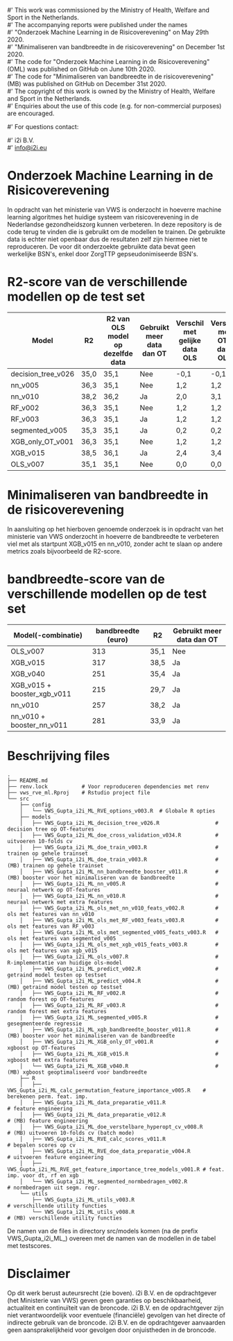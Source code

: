 #' This work was commissioned by the Ministry of Health, Welfare and Sport in the Netherlands.<br/>
#' The accompanying reports were published under the names <br/>
#' "Onderzoek Machine Learning in de Risicoverevening" on May 29th 2020.<br/>
#' "Minimaliseren van bandbreedte in de risicoverevening" on December 1st 2020.<br/>
#' The code for "Onderzoek Machine Learning in de Risicoverevening" (OML) was published on GitHub on June 10th 2020.<br/>
#' The code for "Minimaliseren van bandbreedte in de risicoverevening" (MB) was published on GitHub on December 31st 2020.<br/>
#' The copyright of this work is owned by the Ministry of Health, Welfare and Sport in the Netherlands.<br/>
#' Enquiries about the use of this code (e.g. for non-commercial purposes) are encouraged.<br/>

#' For questions contact:<br/>

#' i2i B.V.<br/>
#' info@i2i.eu<br/>

# Onderzoek Machine Learning in de Risicoverevening
In opdracht van het ministerie van VWS is onderzocht in hoeverre machine learning algoritmes het huidige systeem van
risicoverevening in de Nederlandse gezondheidszorg kunnen verbeteren.
In deze repository is de code terug te vinden die is gebruikt om de modellen te trainen. De gebruikte data is echter
niet openbaar dus de resultaten zelf zijn hiermee niet te reproduceren. De voor dit onderzoekte gebruikte data bevat
geen werkelijke BSN's, enkel door ZorgTTP gepseudonimiseerde BSN's.

# R2-score van de verschillende modellen op de test set
| Model | R2 | R2 van OLS model op dezelfde data | Gebruikt meer data dan OT | Verschil met gelijke data OLS | Verschil met OT-data OLS|
| ------------------ | ---- | ---- | --- | ---- | ---- |
| decision_tree_v026 | 35,0 | 35,1 | Nee | -0,1 | -0,1 |
| nn_v005            | 36,3 | 35,1 | Nee | 1,2  | 1,2  |
| nn_v010            | 38,2 | 36,2 | Ja  | 2,0  | 3,1  |
| RF_v002            | 36,3 | 35,1 | Nee | 1,2  | 1,2  |
| RF_v003            | 36,3 | 35,1 | Ja  | 1,2  | 1,2  |
| segmented_v005     | 35,3 | 35,1 | Ja  | 0,2  | 0,2  |
| XGB_only_OT_v001   | 36,3 | 35,1 | Nee | 1,2  | 1,2  |
| XGB_v015           | 38,5 | 36,1 | Ja  | 2,4  | 3,4  |
| OLS_v007           | 35,1 | 35,1 | Nee | 0,0  | 0,0  |

# Minimaliseren van bandbreedte in de risicoverevening
In aansluiting op het hierboven genoemde onderzoek is in opdracht van het ministerie van VWS onderzocht in hoeverre 
de bandbreedte te verbeteren viel met als startpunt XGB_v015 en nn_v010, zonder acht te slaan op andere metrics zoals bijvoorbeeld de R2-score.

# bandbreedte-score van de verschillende modellen op de test set
| Model(-combinatie)          | bandbreedte (euro) |   R2 | Gebruikt meer data dan OT |
| ----------------------------| ------------------ | ---- |-------------------------- |
| OLS_v007                    |                313 | 35,1 |Nee                        |
| XGB_v015                    |                317 | 38,5 |Ja                         |
| XGB_v040                    |                251 | 35,4 |Ja                         |
| XGB_v015 + booster_xgb_v011 |                215 | 29,7 |Ja                         |
| nn_v010                     |                257 | 38,2 |Ja                         |
| nn_v010 + booster_nn_v011   |                281 | 33,9 |Ja                         |

# Beschrijving files
```
.
├── README.md
├── renv.lock           # Voor reproduceren dependencies met renv 
├── vws_rve_ml.Rproj    # Rstudio project file
└── src
    ├── config
    │   └── VWS_Gupta_i2i_ML_RVE_options_v003.R  # Globale R opties
    ├── models
    │   ├── VWS_Gupta_i2i_ML_decision_tree_v026.R                  # decision tree op OT-features
    │   ├── VWS_Gupta_i2i_ML_doe_cross_validation_v034.R           # uitvoeren 10-folds cv
    │   ├── VWS_Gupta_i2i_ML_doe_train_v003.R                      # trainen op gehele trainset
    │   ├── VWS_Gupta_i2i_ML_doe_train_v003.R                      # (MB) trainen op gehele trainset
    │   ├── VWS_Gupta_i2i_ML_nn_bandbreedte_booster_v011.R         # (MB) booster voor het minimaliseren van de bandbreedte
    │   ├── VWS_Gupta_i2i_ML_nn_v005.R                             # neuraal netwerk op OT-features
    │   ├── VWS_Gupta_i2i_ML_nn_v010.R                             # neuraal netwerk met extra features
    │   ├── VWS_Gupta_i2i_ML_ols_met_nn_v010_feats_v002.R          # ols met features van nn_v010
    │   ├── VWS_Gupta_i2i_ML_ols_met_RF_v003_feats_v003.R          # ols met features van RF_v003
    │   ├── VWS_Gupta_i2i_ML_ols_met_segmented_v005_feats_v003.R   # ols met features van segmented_v005
    │   ├── VWS_Gupta_i2i_ML_ols_met_xgb_v015_feats_v003.R         # ols met features van xgb_v015
    │   ├── VWS_Gupta_i2i_ML_ols_v007.R                            # R-implementatie van huidige ols-model
    │   ├── VWS_Gupta_i2i_ML_predict_v002.R                        # getraind model testen op testset
    │   ├── VWS_Gupta_i2i_ML_predict_v004.R                        # (MB) getraind model testen op testset
    │   ├── VWS_Gupta_i2i_ML_RF_v002.R                             # random forest op OT-features
    │   ├── VWS_Gupta_i2i_ML_RF_v003.R                             # random forest met extra features
    │   ├── VWS_Gupta_i2i_ML_segmented_v005.R                      # gesegmenteerde regressie
    │   ├── VWS_Gupta_i2i_ML_xgb_bandbreedte_booster_v011.R        # (MB) booster voor het minimaliseren van de bandbreedte
    │   ├── VWS_Gupta_i2i_ML_XGB_only_OT_v001.R                    # xgboost op OT-features
    │   ├── VWS_Gupta_i2i_ML_XGB_v015.R                            # xgboost met extra features
    │   └── VWS_Gupta_i2i_ML_XGB_v040.R                            # (MB) xgboost geoptimaliseerd voor bandbreedte
    ├── R
    │   ├── VWS_Gupta_i2i_ML_calc_permutation_feature_importance_v005.R    # berekenen perm. feat. imp.
    │   ├── VWS_Gupta_i2i_ML_data_preparatie_v011.R                        # feature engineering
    │   ├── VWS_Gupta_i2i_ML_data_preparatie_v012.R                        # (MB) feature engineering
    │   ├── VWS_Gupta_i2i_ML_doe_verstelbare_hyperopt_cv_v008.R            # (MB) uitvoeren 10-folds cv (batch mode)
    │   ├── VWS_Gupta_i2i_ML_RVE_calc_scores_v011.R                        # bepalen scores op cv
    │   ├── VWS_Gupta_i2i_ML_RVE_doe_data_preparatie_v004.R                # uitvoeren feature engineering
    │   ├── VWS_Gupta_i2i_ML_RVE_get_feature_importance_tree_models_v001.R # feat. imp. voor dt, rf en xgb
    │   └── VWS_Gupta_i2i_ML_segmented_normbedragen_v002.R                 # normbedragen uit segm. regr.
    └── utils
        ├── VWS_Gupta_i2i_ML_utils_v003.R                                  # verschillende utility functies
        └── VWS_Gupta_i2i_ML_utils_v008.R                                  # (MB) verschillende utility functies
```
De namen van de files in directory src/models komen (na de prefix VWS_Gupta_i2i_ML_) overeen met de namen van de
modellen in de tabel met testscores.

# Disclaimer

Op dit werk berust auteursrecht (zie boven). i2i B.V. en de opdrachtgever (het Ministerie van VWS) geven geen garanties op beschikbaarheid, actualiteit en continuïteit van de broncode. i2i B.V. en de opdrachtgever zijn niet verantwoordelijk voor eventuele (financiële) gevolgen van het directe of indirecte gebruik van de broncode. i2i B.V. en de opdrachtgever aanvaarden geen aansprakelijkheid voor gevolgen door onjuistheden in de broncode. 
